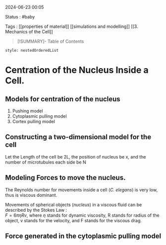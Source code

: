 2024-06-23 00:05

Status : #baby 

Tags : [[properties of material]] [[simulations and modelling]] [[3. Mechanics of the Cell]]

>[!SUMMARY]- Table of Contents
```table-of-contents
style: nestedOrderedList
```

# Centration of the Nucleus Inside a Cell.

## Models for centration of the nucleus 
1. Pushing model 
2. Cytoplasmic pulling model
3. Cortex pulling model

## Constructing a two-dimensional model for the cell 

Let the Length of the cell be 2L, the position of nucleus be x, and the number of microtubules each side be N

## Modeling Forces to move the nucleus. 

The Reynolds number for movements inside a cell (*C. elegans*) is very low, thus is viscous dominant. 

Movements of spherical objects (*nucleus*) in a viscous fluid can be described by the Stokes Law :  
$F=6\pi\eta Rv$, where $\eta$ stands for dynamic viscosity, R stands for radius of the object, v stands for the velocity, and F stands for the viscous drag.   

## Force generated in the cytoplasmic pulling model
